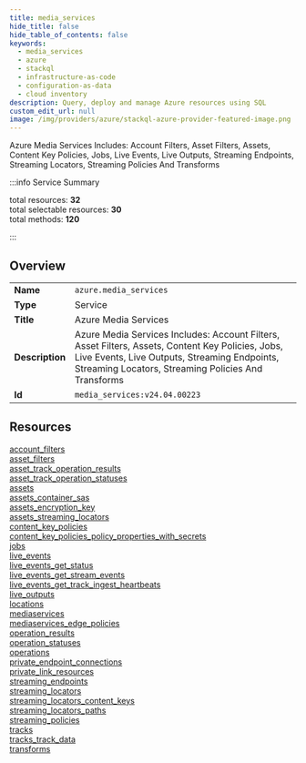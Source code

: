 ```yaml
---
title: media_services
hide_title: false
hide_table_of_contents: false
keywords:
  - media_services
  - azure
  - stackql
  - infrastructure-as-code
  - configuration-as-data
  - cloud inventory
description: Query, deploy and manage Azure resources using SQL
custom_edit_url: null
image: /img/providers/azure/stackql-azure-provider-featured-image.png
---
```


Azure Media Services Includes: Account Filters, Asset Filters, Assets, Content Key Policies, Jobs, Live Events, Live Outputs, Streaming Endpoints, Streaming Locators, Streaming Policies And Transforms  
    
:::info Service Summary

<div class="row">
<div class="providerDocColumn">
<span>total resources:&nbsp;<b>32</b></span><br />
<span>total selectable resources:&nbsp;<b>30</b></span><br />
<span>total methods:&nbsp;<b>120</b></span><br />
</div>
</div>

:::

## Overview
<table><tbody>
<tr><td><b>Name</b></td><td><code>azure.media_services</code></td></tr>
<tr><td><b>Type</b></td><td>Service</td></tr>
<tr><td><b>Title</b></td><td>Azure Media Services</td></tr>
<tr><td><b>Description</b></td><td>Azure Media Services Includes: Account Filters, Asset Filters, Assets, Content Key Policies, Jobs, Live Events, Live Outputs, Streaming Endpoints, Streaming Locators, Streaming Policies And Transforms</td></tr>
<tr><td><b>Id</b></td><td><code>media_services:v24.04.00223</code></td></tr>
</tbody></table>

## Resources
<div class="row">
<div class="providerDocColumn">
<a href="/providers/azure/media_services/account_filters/">account_filters</a><br />
<a href="/providers/azure/media_services/asset_filters/">asset_filters</a><br />
<a href="/providers/azure/media_services/asset_track_operation_results/">asset_track_operation_results</a><br />
<a href="/providers/azure/media_services/asset_track_operation_statuses/">asset_track_operation_statuses</a><br />
<a href="/providers/azure/media_services/assets/">assets</a><br />
<a href="/providers/azure/media_services/assets_container_sas/">assets_container_sas</a><br />
<a href="/providers/azure/media_services/assets_encryption_key/">assets_encryption_key</a><br />
<a href="/providers/azure/media_services/assets_streaming_locators/">assets_streaming_locators</a><br />
<a href="/providers/azure/media_services/content_key_policies/">content_key_policies</a><br />
<a href="/providers/azure/media_services/content_key_policies_policy_properties_with_secrets/">content_key_policies_policy_properties_with_secrets</a><br />
<a href="/providers/azure/media_services/jobs/">jobs</a><br />
<a href="/providers/azure/media_services/live_events/">live_events</a><br />
<a href="/providers/azure/media_services/live_events_get_status/">live_events_get_status</a><br />
<a href="/providers/azure/media_services/live_events_get_stream_events/">live_events_get_stream_events</a><br />
<a href="/providers/azure/media_services/live_events_get_track_ingest_heartbeats/">live_events_get_track_ingest_heartbeats</a><br />
<a href="/providers/azure/media_services/live_outputs/">live_outputs</a><br />
</div>
<div class="providerDocColumn">
<a href="/providers/azure/media_services/locations/">locations</a><br />
<a href="/providers/azure/media_services/mediaservices/">mediaservices</a><br />
<a href="/providers/azure/media_services/mediaservices_edge_policies/">mediaservices_edge_policies</a><br />
<a href="/providers/azure/media_services/operation_results/">operation_results</a><br />
<a href="/providers/azure/media_services/operation_statuses/">operation_statuses</a><br />
<a href="/providers/azure/media_services/operations/">operations</a><br />
<a href="/providers/azure/media_services/private_endpoint_connections/">private_endpoint_connections</a><br />
<a href="/providers/azure/media_services/private_link_resources/">private_link_resources</a><br />
<a href="/providers/azure/media_services/streaming_endpoints/">streaming_endpoints</a><br />
<a href="/providers/azure/media_services/streaming_locators/">streaming_locators</a><br />
<a href="/providers/azure/media_services/streaming_locators_content_keys/">streaming_locators_content_keys</a><br />
<a href="/providers/azure/media_services/streaming_locators_paths/">streaming_locators_paths</a><br />
<a href="/providers/azure/media_services/streaming_policies/">streaming_policies</a><br />
<a href="/providers/azure/media_services/tracks/">tracks</a><br />
<a href="/providers/azure/media_services/tracks_track_data/">tracks_track_data</a><br />
<a href="/providers/azure/media_services/transforms/">transforms</a><br />
</div>
</div>
